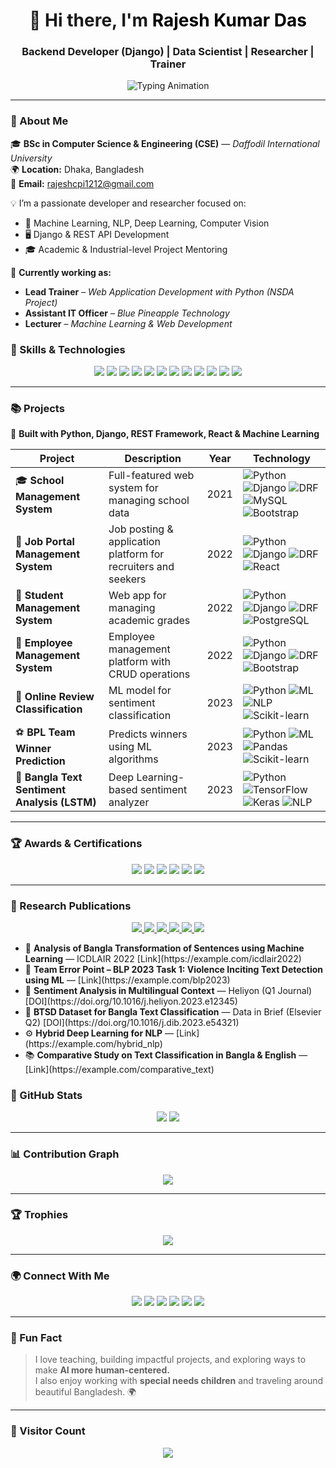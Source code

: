 <!-- Rajesh Kumar Das - Animated GitHub Profile -->

<h1 align="center">
  👋 Hi there, I'm <span style="color:#000000;">Rajesh Kumar Das</span>
</h1>
<h3 align="center">Backend Developer (Django) | Data Scientist | Researcher | Trainer </h3>

<p align="center">
  <img src="https://readme-typing-svg.herokuapp.com?font=Fira+Code&duration=2500&pause=500&color=0ef&center=true&vCenter=true&width=600&lines=Django+%26+Python+Web+Developer;Machine+Learning+%7C+Deep+Learning;Data+Science+%7C+NLP+%7C+Computer+Vision;Trainer+%7C+Researcher+%7C+Mentor" alt="Typing Animation" />
</p>

---

### 🧠 About Me

🎓 **BSc in Computer Science & Engineering (CSE)** — *Daffodil International University*  
🌍 **Location:** Dhaka, Bangladesh  
📧 **Email:** rajeshcpi1212@gmail.com  

💡 I’m a passionate developer and researcher focused on:

- 🧠 Machine Learning, NLP, Deep Learning, Computer Vision  
- 🖥️ Django & REST API Development  
- 🎓 Academic & Industrial-level Project Mentoring  

🌱 **Currently working as:**

- **Lead Trainer** – *Web Application Development with Python (NSDA Project)*  
- **Assistant IT Officer** – *Blue Pineapple Technology*  
- **Lecturer** – *Machine Learning & Web Development*

### 🚀 Skills & Technologies

<p align="center">
  <!-- Skills badges -->
  <img src="https://img.shields.io/badge/Python-3776AB?style=for-the-badge&logo=python&logoColor=white" />
  <img src="https://img.shields.io/badge/Django-092E20?style=for-the-badge&logo=django&logoColor=white" />
  <img src="https://img.shields.io/badge/DRF-ff9900?style=for-the-badge&logo=django&logoColor=white" />
  <img src="https://img.shields.io/badge/React-61DAFB?style=for-the-badge&logo=react&logoColor=black" />
  <img src="https://img.shields.io/badge/PostgreSQL-316192?style=for-the-badge&logo=postgresql&logoColor=white" />
  <img src="https://img.shields.io/badge/MySQL-4479A1?style=for-the-badge&logo=mysql&logoColor=white" />
  <img src="https://img.shields.io/badge/Bootstrap-7952B3?style=for-the-badge&logo=bootstrap&logoColor=white" />
  <img src="https://img.shields.io/badge/HTML5-E34F26?style=for-the-badge&logo=html5&logoColor=white" />
  <img src="https://img.shields.io/badge/CSS3-1572B6?style=for-the-badge&logo=css3&logoColor=white" />
  <img src="https://img.shields.io/badge/JavaScript-F7DF1E?style=for-the-badge&logo=javascript&logoColor=black" />
  <img src="https://img.shields.io/badge/Docker-2496ED?style=for-the-badge&logo=docker&logoColor=white" />
  <img src="https://img.shields.io/badge/Git-F05032?style=for-the-badge&logo=git&logoColor=white" />
</p>

---

### 📚 Projects

🚧 **Built with Python, Django, REST Framework, React & Machine Learning**

| Project | Description | Year | Technology |
|---------|-------------|------|------------|
| 🎓 **School Management System** | Full-featured web system for managing school data | 2021 | ![Python](https://img.shields.io/badge/Python-3776AB?style=flat-square&logo=python) ![Django](https://img.shields.io/badge/Django-092E20?style=flat-square&logo=django) ![DRF](https://img.shields.io/badge/DRF-ff9900?style=flat-square) ![MySQL](https://img.shields.io/badge/MySQL-4479A1?style=flat-square&logo=mysql) ![Bootstrap](https://img.shields.io/badge/Bootstrap-7952B3?style=flat-square&logo=bootstrap) |
| 💼 **Job Portal Management System** | Job posting & application platform for recruiters and seekers | 2022 | ![Python](https://img.shields.io/badge/Python-3776AB?style=flat-square&logo=python) ![Django](https://img.shields.io/badge/Django-092E20?style=flat-square&logo=django) ![DRF](https://img.shields.io/badge/DRF-ff9900?style=flat-square) ![React](https://img.shields.io/badge/React-61DAFB?style=flat-square&logo=react) |
| 🏫 **Student Management System** | Web app for managing academic grades | 2022 | ![Python](https://img.shields.io/badge/Python-3776AB?style=flat-square&logo=python) ![Django](https://img.shields.io/badge/Django-092E20?style=flat-square&logo=django) ![DRF](https://img.shields.io/badge/DRF-ff9900?style=flat-square) ![PostgreSQL](https://img.shields.io/badge/PostgreSQL-316192?style=flat-square&logo=postgresql) |
| 🍳 **Employee Management System** | Employee management platform with CRUD operations | 2022 | ![Python](https://img.shields.io/badge/Python-3776AB?style=flat-square&logo=python) ![Django](https://img.shields.io/badge/Django-092E20?style=flat-square&logo=django) ![DRF](https://img.shields.io/badge/DRF-ff9900?style=flat-square) ![Bootstrap](https://img.shields.io/badge/Bootstrap-7952B3?style=flat-square&logo=bootstrap) |
| 💬 **Online Review Classification** | ML model for sentiment classification | 2023 | ![Python](https://img.shields.io/badge/Python-3776AB?style=flat-square&logo=python) ![ML](https://img.shields.io/badge/Machine%20Learning-F7DF1E?style=flat-square) ![NLP](https://img.shields.io/badge/NLP-22D3EE?style=flat-square) ![Scikit-learn](https://img.shields.io/badge/Scikit--learn-F7931E?style=flat-square) |
| ⚽ **BPL Team Winner Prediction** | Predicts winners using ML algorithms | 2023 | ![Python](https://img.shields.io/badge/Python-3776AB?style=flat-square&logo=python) ![ML](https://img.shields.io/badge/Machine%20Learning-F7DF1E?style=flat-square) ![Pandas](https://img.shields.io/badge/Pandas-150458?style=flat-square) ![Scikit-learn](https://img.shields.io/badge/Scikit--learn-F7931E?style=flat-square) |
| 🤖 **Bangla Text Sentiment Analysis (LSTM)** | Deep Learning-based sentiment analyzer | 2023 | ![Python](https://img.shields.io/badge/Python-3776AB?style=flat-square&logo=python) ![TensorFlow](https://img.shields.io/badge/TensorFlow-FF6F00?style=flat-square&logo=tensorflow) ![Keras](https://img.shields.io/badge/Keras-D00000?style=flat-square) ![NLP](https://img.shields.io/badge/NLP-22D3EE?style=flat-square) |


---

### 🏆 Awards & Certifications

<p align="center">
  <img src="https://img.shields.io/badge/BITM_Project_Champion-1st%20Prize-blue?style=for-the-badge&logo=appveyor" />
  <img src="https://img.shields.io/badge/Certified_Trainer_&_Assessor-ILO_NSDA-green?style=for-the-badge&logo=read-the-docs" />
  <img src="https://img.shields.io/badge/Web_Application_Development-BITM_SEIP-orange?style=for-the-badge&logo=html5" />
  <img src="https://img.shields.io/badge/Python_SQL_Problem_Solving-HackerRank-purple?style=for-the-badge&logo=hackerrank" />
  <img src="https://img.shields.io/badge/CompTIA_A%2B-NEW_HORIZONS-red?style=for-the-badge&logo=compass" />
  <img src="https://img.shields.io/badge/Data_Science_&_AI_Bootcamp-DataMites-blueviolet?style=for-the-badge&logo=databricks" />
</p>

---
### 📖 Research Publications

<p align="center">
  <a href="https://example.com/icdlair2022" target="_blank">
    <img src="https://img.shields.io/badge/ICDLAIR-2022-blue?style=for-the-badge&logo=researchgate" />
  </a>
  <a href="https://example.com/blp2023" target="_blank">
    <img src="https://img.shields.io/badge/BLP-2023-green?style=for-the-badge&logo=researchgate" />
  </a>
  <a href="https://doi.org/10.1016/j.heliyon.2023.e12345" target="_blank">
    <img src="https://img.shields.io/badge/Heliyon-Q1_Journal-orange?style=for-the-badge&logo=elsevier" />
  </a>
  <a href="https://doi.org/10.1016/j.dib.2023.e54321" target="_blank">
    <img src="https://img.shields.io/badge/Data_in_Brief-Q2_Journal-purple?style=for-the-badge&logo=elsevier" />
  </a>
  <a href="https://example.com/hybrid_nlp" target="_blank">
    <img src="https://img.shields.io/badge/Hybrid_Deep_Learning-NLP-red?style=for-the-badge&logo=tensorflow" />
  </a>
  <a href="https://example.com/comparative_text" target="_blank">
    <img src="https://img.shields.io/badge/Comparative_Text_Classification-2023-blueviolet?style=for-the-badge&logo=researchgate" />
  </a>
</p>

<ul>
  <li>🧾 <b>Analysis of Bangla Transformation of Sentences using Machine Learning</b> — ICDLAIR 2022 [Link](https://example.com/icdlair2022)</li>
  <li>🧠 <b>Team Error Point – BLP 2023 Task 1: Violence Inciting Text Detection using ML</b> — [Link](https://example.com/blp2023)</li>
  <li>💬 <b>Sentiment Analysis in Multilingual Context</b> — Heliyon (Q1 Journal) [DOI](https://doi.org/10.1016/j.heliyon.2023.e12345)</li>
  <li>🧩 <b>BTSD Dataset for Bangla Text Classification</b> — Data in Brief (Elsevier Q2) [DOI](https://doi.org/10.1016/j.dib.2023.e54321)</li>
  <li>⚙️ <b>Hybrid Deep Learning for NLP</b> — [Link](https://example.com/hybrid_nlp)</li>
  <li>📚 <b>Comparative Study on Text Classification in Bangla & English</b> — [Link](https://example.com/comparative_text)</li>
</ul>


### 🧩 GitHub Stats

<p align="center">
  <img src="https://github-readme-stats.vercel.app/api?username=rajeshdiu&show_icons=true&theme=react&hide_border=true" />
  <img src="https://github-readme-streak-stats.herokuapp.com/?user=rajeshdiu&theme=react&hide_border=true" />
</p>

---

### 📊 Contribution Graph

<p align="center">
  <img src="https://github-readme-activity-graph.vercel.app/graph?username=rajeshdiu&theme=react-dark&hide_border=true" />
</p>

---

### 🏆 Trophies

<p align="center">
  <img src="https://github-profile-trophy.vercel.app/?username=rajeshdiu&theme=algolia&margin-w=10&row=1" />
</p>

---

### 🌍 Connect With Me

<p align="center">
  <a href="https://github.com/rajeshdiu"><img src="https://img.shields.io/badge/GitHub-181717?style=for-the-badge&logo=github&logoColor=white" /></a>
  <a href="https://www.linkedin.com/in/rajeshitor/"><img src="https://img.shields.io/badge/LinkedIn-0A66C2?style=for-the-badge&logo=linkedin&logoColor=white" /></a>
  <a href="https://www.facebook.com/rajeshdasitor/"><img src="https://img.shields.io/badge/Facebook-1877F2?style=for-the-badge&logo=facebook&logoColor=white" /></a>
  <a href="https://www.instagram.com/rajeshitor1212/"><img src="https://img.shields.io/badge/Instagram-E4405F?style=for-the-badge&logo=instagram&logoColor=white" /></a>
  <a href="https://twitter.com/rajeshitor"><img src="https://img.shields.io/badge/Twitter-1DA1F2?style=for-the-badge&logo=twitter&logoColor=white" /></a>
  <a href="https://www.youtube.com/c/CreativeCodersbd"><img src="https://img.shields.io/badge/YouTube-FF0000?style=for-the-badge&logo=youtube&logoColor=white" /></a>
</p>

---

### 💬 Fun Fact

> I love teaching, building impactful projects, and exploring ways to make **AI more human-centered.**  
> I also enjoy working with **special needs children** and traveling around beautiful Bangladesh. 🌍

---

### 📌 Visitor Count

<p align="center">
  <img src="https://komarev.com/ghpvc/?username=rajeshdiu&color=blueviolet&style=for-the-badge" />
</p>
